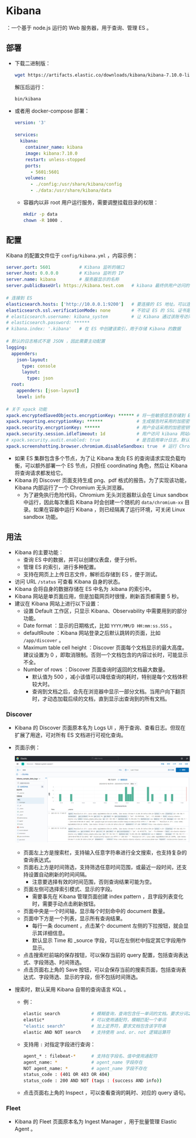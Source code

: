 # Kibana

：一个基于 node.js 运行的 Web 服务器，用于查询、管理 ES 。

## 部署

- 下载二进制版：
  ```sh
  wget https://artifacts.elastic.co/downloads/kibana/kibana-7.10.0-linux-x86_64.tar.gz
  ```
  解压后运行：
  ```sh
  bin/kibana
  ```

- 或者用 docker-compose 部署：
  ```yml
  version: '3'

  services:
    kibana:
      container_name: kibana
      image: kibana:7.10.0
      restart: unless-stopped
      ports:
        - 5601:5601
      volumes:
        - ./config:/usr/share/kibana/config
        - ./data:/usr/share/kibana/data
  ```
  - 容器内以非 root 用户运行服务，需要调整挂载目录的权限：
    ```sh
    mkdir -p data
    chown -R 1000 .
    ```

## 配置

Kibana 的配置文件位于 `config/kibana.yml` ，内容示例：
```yml
server.port: 5601           # Kibana 监听的端口
server.host: 0.0.0.0        # Kibana 监听的 IP
server.name: kibana         # 服务器显示的名称
server.publicBaseUrl: https://kibana.test.com   # kibana 最终供用户访问的地址

# 连接到 ES
elasticsearch.hosts: ['http://10.0.0.1:9200']   # 要连接的 ES 地址。可以连接到同一 ES 集群的多个节点，从而提高可用性
elasticsearch.ssl.verificationMode: none        # 不验证 ES 的 SSL 证书是否有效
# elasticsearch.username: kibana_system         # 让 Kibana 通过该账号访问 ES
# elasticsearch.password: ******
# kibana.index: '.kibana'   # 在 ES 中创建该索引，用于存储 Kibana 的数据

# 默认的日志格式不是 JSON ，因此需要主动配置
logging:
  appenders:
    json-layout:
      type: console
      layout:
        type: json
  root:
    appenders: [json-layout]
    level: info

# 关于 xpack 功能
xpack.encryptedSavedObjects.encryptionKey: ****** # 将一些敏感信息存储到 ES 时，采用的加密密钥，长度至少 32 个字符。如果未指定，则 kibana 每次重启时会生成一个随机密钥
xpack.reporting.encryptionKey: ******             # 生成报告时采用的加密密钥
xpack.security.encryptionKey: ******              # 用户会话采用的加密密钥
xpack.security.session.idleTimeout: 1d            # 用户访问 kibana 网站时，如果会话长期空闲，则过期。默认不会过期
# xpack.security.audit.enabled: true              # 是否启用审计日志，默认为 false ，这是付费功能
xpack.screenshotting.browser.chromium.disableSandbox: true  # 运行 Chromium 无头浏览器时，不创建 Linux sandbox
```
- 如果 ES 集群包含多个节点，为了让 Kibana 发向 ES 的查询请求实现负载均衡，可以额外部署一个 ES 节点，只担任 coordinating 角色，然后让 Kibana 将查询请求都发给它。
- Kibana 的 Discover 页面支持生成 png、pdf 格式的报告。为了实现该功能，Kibana 内部运行了一个 Chromium 无头浏览器。
  - 为了避免执行危险代码，Chromium 无头浏览器默认会在 Linux sandbox 中运行，因此每次重启 Kibana 时会创建一个随机的 `data/chromium-xx` 目录。如果在容器中运行 Kibana ，则已经隔离了运行环境，可关闭 Linux sandbox 功能。

## 用法

- Kibana 的主要功能：
  - 查询 ES 中的数据，并可以创建仪表盘，便于分析。
  - 管理 ES 的索引，进行多种配置。
  - 支持在网页上上传日志文件，解析后存储到 ES ，便于测试。
- 访问 URL `/status` 可查看 Kibana 自身的状态。
- Kibana 会将自身的数据存储在 ES 中名为 .kibana 的索引中。
- Kibana 网站是单页面应用，但是加载网页时很慢，刷新首页都需要 5 秒。
- 建议在 Kibana 网站上进行以下设置：
  - 设置 Default 工作区，只显示 Kibana、Observability 中需要用到的部分功能。
  - Date format ：显示的日期格式，比如 `YYYY/MM/D HH:mm:ss.SSS` 。
  - defaultRoute ：Kibana 网站登录之后默认跳转的页面，比如 `/app/discover` 。
  - Maximum table cell height ：Discover 页面每个文档显示的最大高度。建议设置为 0 ，即取消限制。否则一个文档包含的内容过长时，可能显示不全。
  - Number of rows ：Discover 页面查询时返回的文档最大数量。
    - 默认值为 500 ，减小该值可以降低查询的耗时，特别是每个文档体积较大时。
    - 查询到文档之后，会先在浏览器中显示一部分文档。当用户向下翻页时，才动态加载后续的文档，直到显示出查询到的所有文档。

### Discover

- Kibana 的 Discover 页面原本名为 Logs UI ，用于查询、查看日志。但现在扩展了用途，可对所有 ES 文档进行可视化查询。
- 页面示例：

  ![](./kibana_discover.png)

  - 页面左上方是搜索栏，支持输入任意字符串进行全文搜索，也支持复杂的查询表达式。
  - 页面右上方是时间筛选，支持筛选任意时间范围，或最近一段时间，还支持设置自动刷新的时间间隔。
    - 注意要选择有效的时间范围，否则查询结果可能为空。
  - 页面左侧可选择索引模式、显示的字段。
    - 需要事先在 Kibana 管理页面创建 index pattern ，且字段列表变化时，需要手动点击刷新按钮。
  - 页面中央是一个时间轴，显示每个时刻命中的 document 数量。
  - 页面中下方是一个列表，显示所有查询结果。
    - 每行一条 document ，点击某个 document 左侧的下拉按钮，就会显示其详细信息。
    - 默认显示 Time 和 _source 字段，可以在左侧栏中指定其它字段用作显示。
  - 点击搜索栏前端的保存按钮，可以保存当前的 query 配置，包括查询表达式、字段筛选、时间筛选。
  - 点击页面右上角的 Save 按钮，可以会保存当前的搜索页面，包括查询表达式、字段筛选、显示的字段，但不包括时间筛选。

- 搜索时，默认采用 Kibana 自带的查询语言 KQL 。
  - 例：
    ```sh
    elastic search            # 模糊查询，查询包含任一单词的文档。要求分词之后的单词完全匹配，比如 elastic 与 elasticsearch 是不同单词
    elastic*                  # 可以使用通配符，模糊匹配一个单词
    "elastic search"          # 加上定界符，要求文档包含该字符串
    elastic AND NOT search    # 支持使用 and、or、not 逻辑运算符
    ```
  - 支持用 `:` 对指定字段进行查询：
    ```sh
    agent_* : filebeat-*      # 支持在字段名、值中使用通配符
    agent_name: *             # agent_name 字段存在
    NOT agent_name: *         # agent_name 字段不存在
    status_code : (401 OR 403 OR 404)
    status_code : 200 AND NOT (tags : (success AND info))
    ```
  - 点击页面右上角的 Inspect ，可以查看查询的耗时、对应的 query 语句。

### Fleet

- Kibana 的 Fleet 页面原本名为 Ingest Manager ，用于批量管理 Elastic Agent 。
